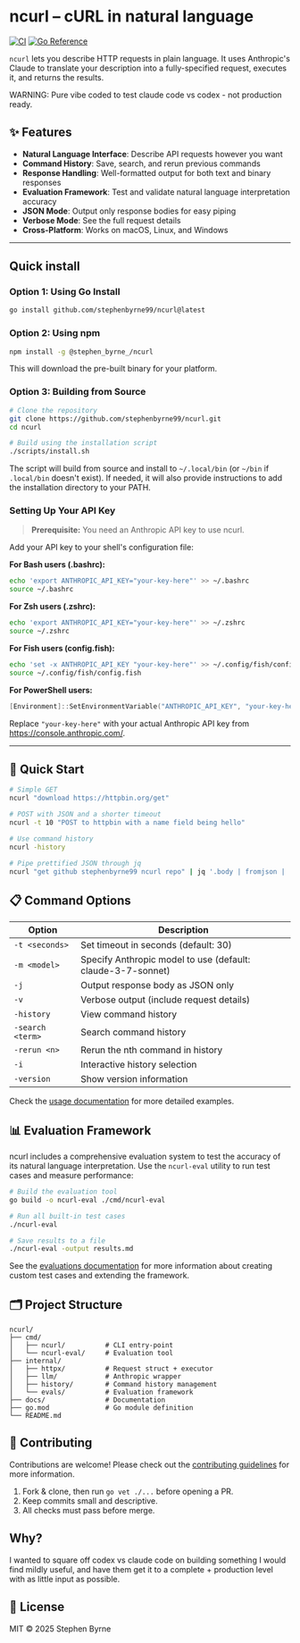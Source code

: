 # ncurl – cURL in natural language 

[![CI](https://github.com/stephenbyrne99/ncurl/actions/workflows/ci.yml/badge.svg)](https://github.com/stephenbyrne99/ncurl/actions/workflows/ci.yml)
[![Go Reference](https://pkg.go.dev/badge/github.com/stephenbyrne99/ncurl.svg)](https://pkg.go.dev/github.com/stephenbyrne99/ncurl)

`ncurl` lets you describe HTTP requests in plain language. It uses Anthropic's Claude to translate your description into a fully-specified request, executes it, and returns the results.

WARNING: Pure vibe coded to test claude code vs codex - not production ready.

## ✨ Features

- **Natural Language Interface**: Describe API requests however you want
- **Command History**: Save, search, and rerun previous commands
- **Response Handling**: Well-formatted output for both text and binary responses
- **Evaluation Framework**: Test and validate natural language interpretation accuracy
- **JSON Mode**: Output only response bodies for easy piping
- **Verbose Mode**: See the full request details
- **Cross-Platform**: Works on macOS, Linux, and Windows

---

## Quick install

### Option 1: Using Go Install

```bash
go install github.com/stephenbyrne99/ncurl@latest
```

### Option 2: Using npm

```bash
npm install -g @stephen_byrne_/ncurl
```

This will download the pre-built binary for your platform.

### Option 3: Building from Source

```bash
# Clone the repository
git clone https://github.com/stephenbyrne99/ncurl.git
cd ncurl

# Build using the installation script
./scripts/install.sh
```

The script will build from source and install to `~/.local/bin` (or `~/bin` if `.local/bin` doesn't exist).
If needed, it will also provide instructions to add the installation directory to your PATH.

### Setting Up Your API Key

> **Prerequisite:** You need an Anthropic API key to use ncurl.

Add your API key to your shell's configuration file:

**For Bash users (.bashrc):**
```bash
echo 'export ANTHROPIC_API_KEY="your-key-here"' >> ~/.bashrc
source ~/.bashrc
```

**For Zsh users (.zshrc):**
```bash
echo 'export ANTHROPIC_API_KEY="your-key-here"' >> ~/.zshrc
source ~/.zshrc
```

**For Fish users (config.fish):**
```bash
echo 'set -x ANTHROPIC_API_KEY "your-key-here"' >> ~/.config/fish/config.fish
source ~/.config/fish/config.fish
```

**For PowerShell users:**
```powershell
[Environment]::SetEnvironmentVariable("ANTHROPIC_API_KEY", "your-key-here", "User")
```

Replace `"your-key-here"` with your actual Anthropic API key from https://console.anthropic.com/.

---

## 🚀 Quick Start

```bash
# Simple GET
ncurl "download https://httpbin.org/get"

# POST with JSON and a shorter timeout
ncurl -t 10 "POST to httpbin with a name field being hello"

# Use command history
ncurl -history

# Pipe prettified JSON through jq
ncurl "get github stephenbyrne99 ncurl repo" | jq '.body | fromjson | .stargazers_count'
```

## 📋 Command Options

| Option | Description |
|--------|-------------|
| `-t <seconds>` | Set timeout in seconds (default: 30) |
| `-m <model>` | Specify Anthropic model to use (default: claude-3-7-sonnet) |
| `-j` | Output response body as JSON only |
| `-v` | Verbose output (include request details) |
| `-history` | View command history |
| `-search <term>` | Search command history |
| `-rerun <n>` | Rerun the nth command in history |
| `-i` | Interactive history selection |
| `-version` | Show version information |

Check the [usage documentation](docs/usage.md) for more detailed examples.

## 📊 Evaluation Framework

ncurl includes a comprehensive evaluation system to test the accuracy of its natural language interpretation. Use the `ncurl-eval` utility to run test cases and measure performance:

```bash
# Build the evaluation tool
go build -o ncurl-eval ./cmd/ncurl-eval

# Run all built-in test cases
./ncurl-eval

# Save results to a file
./ncurl-eval -output results.md
```

See the [evaluations documentation](docs/evaluations.md) for more information about creating custom test cases and extending the framework.

## 🗂️ Project Structure

```
ncurl/
├── cmd/
│   ├── ncurl/          # CLI entry-point
│   └── ncurl-eval/     # Evaluation tool
├── internal/
│   ├── httpx/          # Request struct + executor
│   ├── llm/            # Anthropic wrapper
│   ├── history/        # Command history management
│   └── evals/          # Evaluation framework
├── docs/               # Documentation
├── go.mod              # Go module definition
└── README.md
```

## 🤝 Contributing

Contributions are welcome! Please check out the [contributing guidelines](CONTRIBUTING.md) for more information.

1. Fork & clone, then run `go vet ./...` before opening a PR.
2. Keep commits small and descriptive.
3. All checks must pass before merge.


## Why?
I wanted to square off codex vs claude code on building something I would find mildly useful, and have them get it to a complete + production level with as little input as possible.

## 📝 License

MIT © 2025 Stephen Byrne
